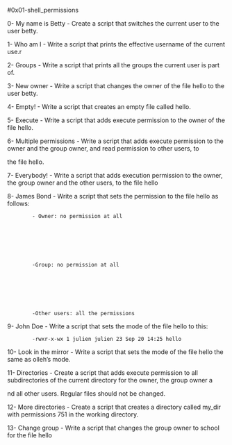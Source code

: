 #0x01-shell_permissions



0- My name is Betty - Create a script that switches the current user to the user betty.



1- Who am I - Write a script that prints the effective username of the current use.r



2- Groups - Write a script that prints all the groups the current user is part of.



3- New owner - Write a script that changes the owner of the file hello to the user betty.



4- Empty! - Write a script that creates an empty file called hello.



5- Execute - Write a script that adds execute permission to the owner of the file hello.



6- Multiple permissions - Write a script that adds execute permission to the owner and the group owner, and read permission to other users, to



the file hello.



7- Everybody! - Write a script that adds execution permission to the owner, the group owner and the other users, to the file hello



8- James Bond - Write a script that sets the permission to the file hello as follows:



            - Owner: no permission at all                                                                                                 



                                                                                                                                          



            -Group: no permission at all                                                                                                  



                                                                                                                                          



            -Other users: all the permissions                                                                                             

9- John Doe - Write a script that sets the mode of the file hello to this:



            -rwxr-x-wx 1 julien julien 23 Sep 20 14:25 hello                                                                              

10- Look in the mirror - Write a script that sets the mode of the file hello the same as olleh’s mode.



11- Directories - Create a script that adds execute permission to all subdirectories of the current directory for the owner, the group owner a



nd all other users. Regular files should not be changed.



12- More directories - Create a script that creates a directory called my_dir with permissions 751 in the working directory.



13- Change group - Write a script that changes the group owner to school for the file hello
